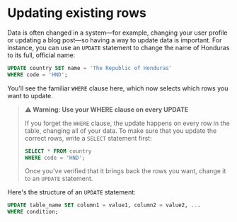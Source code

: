 # Updating existing rows

Data is often changed in a system—for example, changing your user profile or updating a blog post—so having a way to update data is important. For instance, you can use an `UPDATE` statement to change the name of Honduras to its full, official name:

```sql
UPDATE country SET name = 'The Republic of Honduras'
WHERE code = 'HND';
```

You'll see the familiar `WHERE` clause here, which now selects which rows you want to update.

>**⚠ Warning: Use your WHERE clause on every UPDATE**
>
>If you forget the `WHERE` clause, the update happens on every row in the table, changing all of your data. To make sure that you update the correct rows, write a `SELECT` statement first:
>
>```sql
>SELECT * FROM country
>WHERE code = 'HND';
>```
>
>Once you've verified that it brings back the rows you want, change it to an `UPDATE` statement.

Here's the structure of an `UPDATE` statement:

```sql
UPDATE table_name SET column1 = value1, column2 = value2, ...
WHERE condition;
```